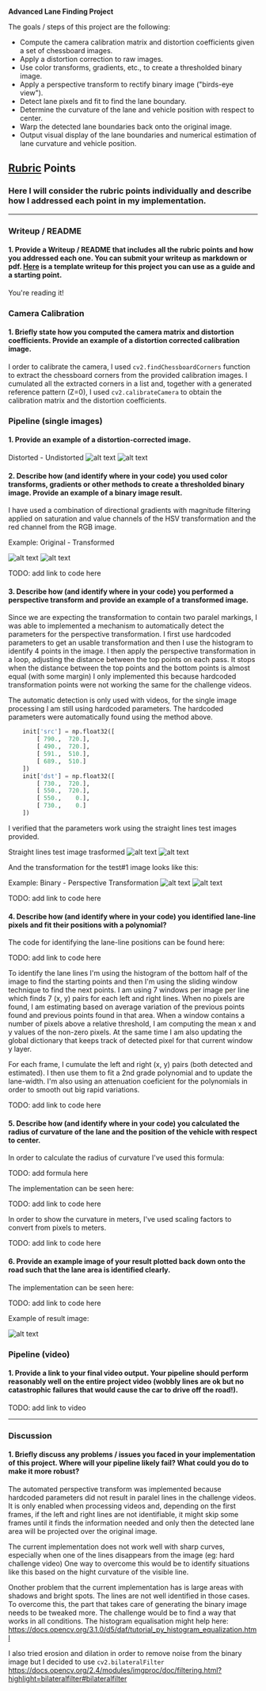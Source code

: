 **Advanced Lane Finding Project**

The goals / steps of this project are the following:

* Compute the camera calibration matrix and distortion coefficients given a set of chessboard images.
* Apply a distortion correction to raw images.
* Use color transforms, gradients, etc., to create a thresholded binary image.
* Apply a perspective transform to rectify binary image ("birds-eye view").
* Detect lane pixels and fit to find the lane boundary.
* Determine the curvature of the lane and vehicle position with respect to center.
* Warp the detected lane boundaries back onto the original image.
* Output visual display of the lane boundaries and numerical estimation of lane curvature and vehicle position.

[//]: # (Image References)

[image2]: ./test_images/test1.jpg "Original Image"
[image2-undist]: ./writeup-examples/test1-undist.png "Undistorted Image"
[image2-binary]: ./writeup-examples/test1-binary.png "Binary Undistorted Image"
[image2-warped]: ./writeup-examples/test1-warped.png "Binary Perspective Transformed Image"
[orig-test2]: ./test_images/straight_lines1.jpg "Original Test #2 Image"
[perspective-test2]: ./writeup-examples/perspective-test2.png "Binary Perspective Transformed Test Image #2"
[plotted-result]: ./writeup-examples/result.png "Plotted result"
[image4]: ./examples/warped_straight_lines.jpg "Warp Example"
[image5]: ./examples/color_fit_lines.jpg "Fit Visual"
[image6]: ./examples/example_output.jpg "Output"
[video1]: ./project_video.mp4 "Video"

## [Rubric](https://review.udacity.com/#!/rubrics/571/view) Points

### Here I will consider the rubric points individually and describe how I addressed each point in my implementation.

---

### Writeup / README

#### 1. Provide a Writeup / README that includes all the rubric points and how you addressed each one.  You can submit your writeup as markdown or pdf.  [Here](https://github.com/udacity/CarND-Advanced-Lane-Lines/blob/master/writeup_template.md) is a template writeup for this project you can use as a guide and a starting point.

You're reading it!

### Camera Calibration

#### 1. Briefly state how you computed the camera matrix and distortion coefficients. Provide an example of a distortion corrected calibration image.

I order to calibrate the camera, I used `cv2.findChessboardCorners` function to extract the chessboard corners from the provided calibration images.
I cumulated all the extracted corners in a list and, together with a generated reference pattern (Z=0), I used `cv2.calibrateCamera` to obtain the calibration matrix and the distortion coefficients.


### Pipeline (single images)

#### 1. Provide an example of a distortion-corrected image.

Distorted - Undistorted
![alt text][image2] ![alt text][image2-undist]

#### 2. Describe how (and identify where in your code) you used color transforms, gradients or other methods to create a thresholded binary image.  Provide an example of a binary image result.

I have used a combination of directional gradients with magnitude filtering applied on saturation and value channels of the HSV transformation and the red channel from the RGB image.

Example: Original - Transformed

![alt text][image2-undist] ![alt text][image2-binary]

TODO: add link to code here

#### 3. Describe how (and identify where in your code) you performed a perspective transform and provide an example of a transformed image.

Since we are expecting the transformation to contain two paralel markings, I was able to implemented a mechanism to automatically detect the parameters for the perspective transformation.
I first use hardcoded parameters to get an usable transformation and then I use the histogram to identify 4 points in the image.
I then apply the perspective transformation in a loop, adjusting the distance between the top points on each pass.
It stops when the distance between the top points and the bottom points is almost equal (with some margin)
I only implemented this because hardcoded transformation points were not working the same for the challenge videos.

The automatic detection is only used with videos, for the single image processing I am still using hardcoded parameters.
The hardcoded parameters were automatically found using the method above.

```python
    init['src'] = np.float32([
        [ 790.,  720.],
        [ 490.,  720.],
        [ 591.,  510.],
        [ 689.,  510.]
    ])
    init['dst'] = np.float32([
        [ 730.,  720.],
        [ 550.,  720.],
        [ 550.,    0.],
        [ 730.,    0.]
    ])
```

I verified that the parameters work using the straight lines test images provided.

Straight lines test image trasformed
![alt text][orig-test2] ![alt text][perspective-test2]

And the transformation for the test#1 image looks like this:

Example: Binary - Perspective Transformation
![alt text][image2-binary] ![alt text][image2-warped]

TODO: add link to code here

#### 4. Describe how (and identify where in your code) you identified lane-line pixels and fit their positions with a polynomial?

The code for identifying the lane-line positions can be found here:

TODO: add link to code here

To identify the lane lines I'm using the histogram of the bottom half of the image to find the starting points and then I'm using the sliding window technique to find the next points.
I am using 7 windows per image per line which finds 7 (x, y) pairs for each left and right lines.
When no pixels are found, I am estimating based on average variation of the previous points found and previous points found in that area.
When a window contains a number of pixels above a relative threshold, I am computing the mean x and y values of the non-zero pixels.
At the same time I am also updating the global dictionary that keeps track of detected pixel for that current window y layer.

For each frame, I cumulate the left and right (x, y) pairs (both detected and estimated).
I then use them to fit a 2nd grade polynomial and to update the lane-width.
I'm also using an attenuation coeficient for the polynomials in order to smooth out big rapid variations.

TODO: add link to code here

#### 5. Describe how (and identify where in your code) you calculated the radius of curvature of the lane and the position of the vehicle with respect to center.

In order to calculate the radius of curvature I've used this formula:

TODO: add formula here

The implementation can be seen here:

TODO: add link to code here

In order to show the curvature in meters, I've used scaling factors to convert from pixels to meters.

TODO: add link to code here

#### 6. Provide an example image of your result plotted back down onto the road such that the lane area is identified clearly.

The implementation can be seen here:

TODO: add link to code here

Example of result image:

![alt text][plotted-result]


### Pipeline (video)

#### 1. Provide a link to your final video output.  Your pipeline should perform reasonably well on the entire project video (wobbly lines are ok but no catastrophic failures that would cause the car to drive off the road!).

TODO: add link to video

---

### Discussion

#### 1. Briefly discuss any problems / issues you faced in your implementation of this project.  Where will your pipeline likely fail?  What could you do to make it more robust?

The automated perspective transform was implemented because hardcoded parameters did not result in paralel lines in the challenge videos.
It is only enabled when processing videos and, depending on the first frames, if the left and right lines are not identifiable, it might skip some frames until it finds the information needed and only then the detected lane area will be projected over the original image.

The current implementation does not work well with sharp curves, especially when one of the lines disappears from the image (eg: hard challenge video)
One way to overcome this would be to identify situations like this based on the hight curvature of the visible line.

Onother problem that the current implementation has is large areas with shadows and bright spots. The lines are not well identified in those cases.
To overcome this, the part that takes care of generating the binary image needs to be tweaked more.
The challenge would be to find a way that works in all conditions. The histogram equalisation might help here: https://docs.opencv.org/3.1.0/d5/daf/tutorial_py_histogram_equalization.html

I also tried erosion and dilation in order to remove noise from the binary image but I decided to use `cv2.bilateralFilter` https://docs.opencv.org/2.4/modules/imgproc/doc/filtering.html?highlight=bilateralfilter#bilateralfilter
